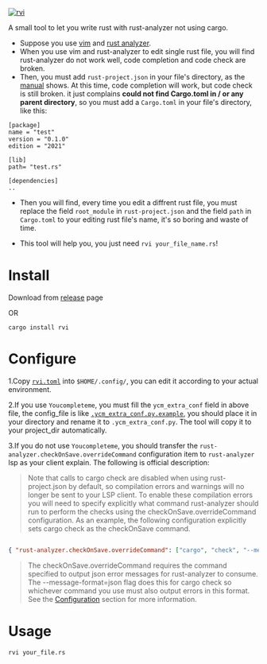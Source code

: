 [![rvi](https://github.com/bujnlc8/rvi/actions/workflows/rvi.yml/badge.svg?branch=master)](https://github.com/bujnlc8/rvi/actions/workflows/rvi.yml)

A small tool to let you write rust with rust-analyzer not using cargo.

*   Suppose you use [vim](https://github.com/vim/vim) and [rust analyzer](https://github.com/rust-lang/rust-analyzer).
*   When you use vim and rust-analyzer to edit single rust file, you will find rust-analyzer do not work well, code completion and code check are broken.
*   Then, you must add `rust-project.json` in your file's directory, as the [manual](https://rust-analyzer.github.io/manual.html#non-cargo-based-projects) shows. At this time, code completion will work, but code check is still broken. it just complains **could not find Cargo.toml in / or any parent directory**, so you must add a `Cargo.toml` in your file's directory, like this:

<!---->

    [package]
    name = "test"
    version = "0.1.0"
    edition = "2021"

    [lib]
    path= "test.rs"

    [dependencies]
    ..

*   Then you will find, every time you edit a diffrent rust file, you must replace the field `root_module` in `rust-project.json` and the field `path` in `Cargo.toml` to your editing rust file's name, it's so boring and waste of time.

*  This tool will help you, you just need `rvi your_file_name.rs`!

# Install

Download from [release](https://github.com/bujnlc8/rvi/releases) page

OR

```shell
cargo install rvi
```

# Configure

1.Copy [`rvi.toml`](https://github.com/bujnlc8/rvi/blob/master/rvi.toml) into `$HOME/.config/`, you can edit it according to your actual environment. 

2.If you use `Youcompleteme`, you must fill the `ycm_extra_conf` field in above file, the config_file is like [`.ycm_extra_conf.py.example`](https://github.com/bujnlc8/rvi/blob/master/.ycm_extra_conf.py.example), you should place it in your directory and rename it to `.ycm_extra_conf.py`. The tool will copy it to your 
project_dir automatically.

3.If you do not use `Youcompleteme`, you should transfer the `rust-analyzer.checkOnSave.overrideCommand` configuration item to `rust-analyzer` lsp as your client explain. The following is official description:

> Note that calls to cargo check are disabled when using rust-project.json by default, so compilation errors and warnings will no longer be sent to your LSP client. To enable these compilation errors you will need to specify explicitly what command rust-analyzer should run to perform the checks using the checkOnSave.overrideCommand configuration. As an example, the following configuration explicitly sets cargo check as the checkOnSave command.

```json

{ "rust-analyzer.checkOnSave.overrideCommand": ["cargo", "check", "--message-format=json"] }

```

> The checkOnSave.overrideCommand requires the command specified to output json error messages for rust-analyzer to consume. The --message-format=json flag does this for cargo check so whichever command you use must also output errors in this format. See the [Configuration](https://rust-analyzer.github.io/manual.html#configuration) section for more information.


# Usage

```
rvi your_file.rs
```
